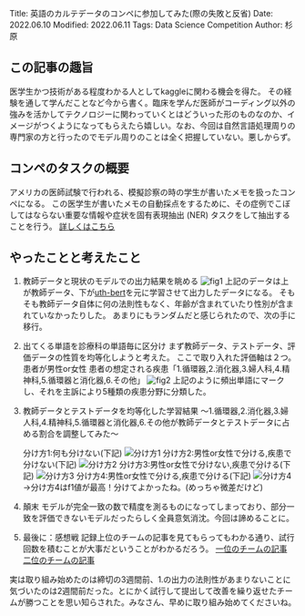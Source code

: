 Title: 英語のカルテデータのコンペに参加してみた(際の失敗と反省)
Date: 2022.06.10
Modified: 2022.06.11
Tags: Data Science Competition
Author: 杉原

## この記事の趣旨
医学生かつ技術がある程度わかる人としてkaggleに関わる機会を得た。
その経験を通して学んだことなど今から書く。臨床を学んだ医師がコーディング以外の強みを活かしてテクノロジーに関わっていくとはどういった形のものなのか、イメージがつくようになってもらえたら嬉しい。なお、今回は自然言語処理周りの専門家の方と行ったのでモデル周りのことは全く把握していない。悪しからず。

## コンペのタスクの概要
アメリカの医師試験で行われる、模擬診察の時の学生が書いたメモを扱ったコンペになる。
この医学生が書いたメモの自動採点をするために、その症例でこぼしてはならない重要な情報や症状を固有表現抽出 (NER) タスクをして抽出することを行う。
[詳しくはこちら](https://www.kaggle.com/code/yufuin/nbme-japanese/notebook)

## やったことと考えたこと
1. 教師データと現状のモデルでの出力結果を眺める
    ![fig1]({attach}./images/medicalrecord_competition_figs/sugiharacompe_fig1.png)
    上記のデータは上が教師データ、下が[uth-bert](https://github.com/noroka/uth_bert)を元に学習させて出力したデータになる。
    そもそも教師データ自体に何の法則性もなく、年齢が含まれていたり性別が含まれていなかったりした。
    あまりにもランダムだと感じられたので、次の手に移行。

2. 出てくる単語を診療科の単語毎に区分け
    まず教師データ、テストデータ、評価データの性質を均等化しようと考えた。
    ここで取り入れた評価軸は２つ。
    患者が男性or女性
    患者の想定される疾患「1.循環器,2.消化器,3.婦人科,4.精神科,5.循環器と消化器,6.その他」
    ![fig2]({attach}./images/medicalrecord_competition_figs/sugiharacompe_fig2.png)
    上記のように頻出単語にマークし、それを主訴により5種類の疾患分野に分類した。

3. 教師データとテストデータを均等化した学習結果
    〜1.循環器,2.消化器,3.婦人科,4.精神科,5.循環器と消化器,6.その他が教師データとテストデータに占める割合を調整してみた〜

    分け方1:何も分けない(下記)
    ![分け方1]({attach}./images/medicalrecord_competition_figs/sugiharacompe_fig3.png)
    分け方2:男性or女性で分ける,疾患で分けない(下記)
    ![分け方2]({attach}./images/medicalrecord_competition_figs/sugiharacompe_fig4.png)
    分け方3:男性or女性で分けない,疾患で分ける(下記)
    ![分け方3]({attach}./images/medicalrecord_competition_figs/sugiharacompe_fig5.png)
    分け方4:男性or女性で分ける,疾患で分ける(下記)
    ![分け方4]({attach}./images/medicalrecord_competition_figs/sugiharacompe_fig6.png)
    →分け方4はf1値が最高！分けてよかったね。(めっちゃ微差だけど)

4. 顛末
    モデルが完全一致の数で精度を測るものになってしまっており、部分一致を評価できないモデルだったらしく全員意気消沈。今回は諦めることに。

5. 最後に：感想戦
    記録上位のチームの記事を見てもらってもわかる通り、試行回数を積むことが大事だということがわかるだろう。
    [一位のチームの記事](https://www.kaggle.com/competitions/nbme-score-clinical-patient-notes/discussion/323095)
    [二位のチームの記事](https://www.kaggle.com/competitions/nbme-score-clinical-patient-notes/discussion/323085)

実は取り組み始めたのは締切の3週間前、1.の出力の法則性があまりないことに気づいたのは2週間前だった。とにかく試行して提出して改善を繰り返せたチームが勝つことを思い知らされた。みなさん、早めに取り組み始めてくださいね。
